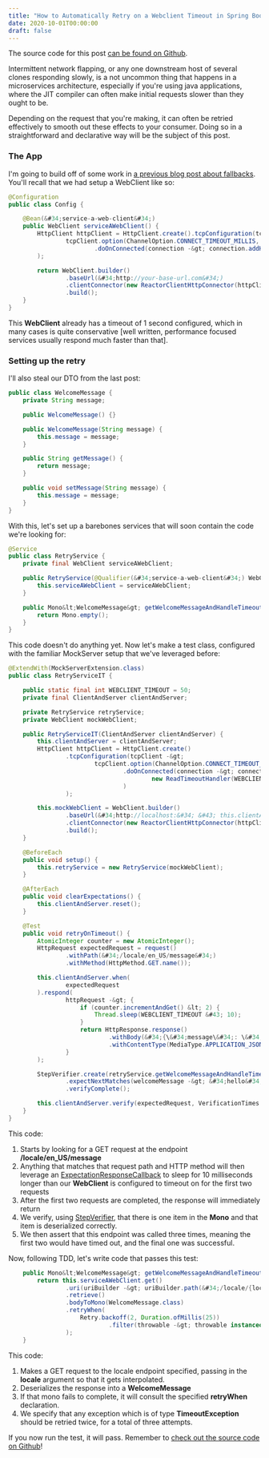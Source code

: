 ```yaml
---
title: "How to Automatically Retry on a Webclient Timeout in Spring Boot Webflux"
date: 2020-10-01T00:00:00
draft: false
---
```


The source code for this post [can be found on Github](https://github.com/nfisher23/reactive-programming-webflux/tree/master/api-calls-and-resilience).

Intermittent network flapping, or any one downstream host of several clones responding slowly, is a not uncommon thing that happens in a microservices architecture, especially if you&#39;re using java applications, where the JIT compiler can often make initial requests slower than they ought to be.

Depending on the request that you&#39;re making, it can often be retried effectively to smooth out these effects to your consumer. Doing so in a straightforward and declarative way will be the subject of this post.

### The App

I&#39;m going to build off of some work in [a previous blog post about fallbacks](https://nickolasfisher.com/blog/How-to-Have-a-Fallback-on-Errors-Calling-Downstream-Services-in-Spring-Boot-Webflux). You&#39;ll recall that we had setup a WebClient like so:

``` java
@Configuration
public class Config {

    @Bean(&#34;service-a-web-client&#34;)
    public WebClient serviceAWebClient() {
        HttpClient httpClient = HttpClient.create().tcpConfiguration(tcpClient -&gt;
                tcpClient.option(ChannelOption.CONNECT_TIMEOUT_MILLIS, 1000)
                        .doOnConnected(connection -&gt; connection.addHandlerLast(new ReadTimeoutHandler(1000, TimeUnit.MILLISECONDS)))
        );

        return WebClient.builder()
                .baseUrl(&#34;http://your-base-url.com&#34;)
                .clientConnector(new ReactorClientHttpConnector(httpClient))
                .build();
    }
}

```

This **WebClient** already has a timeout of 1 second configured, which in many cases is quite conservative \[well written, performance focused services usually respond much faster than that\].

### Setting up the retry

I&#39;ll also steal our DTO from the last post:

``` java
public class WelcomeMessage {
    private String message;

    public WelcomeMessage() {}

    public WelcomeMessage(String message) {
        this.message = message;
    }

    public String getMessage() {
        return message;
    }

    public void setMessage(String message) {
        this.message = message;
    }
}

```

With this, let&#39;s set up a barebones services that will soon contain the code we&#39;re looking for:

``` java
@Service
public class RetryService {
    private final WebClient serviceAWebClient;

    public RetryService(@Qualifier(&#34;service-a-web-client&#34;) WebClient serviceAWebClient) {
        this.serviceAWebClient = serviceAWebClient;
    }

    public Mono&lt;WelcomeMessage&gt; getWelcomeMessageAndHandleTimeout(String locale) {
        return Mono.empty();
    }
}
```

This code doesn&#39;t do anything yet. Now let&#39;s make a test class, configured with the familiar MockServer setup that we&#39;ve leveraged before:

``` java
@ExtendWith(MockServerExtension.class)
public class RetryServiceIT {

    public static final int WEBCLIENT_TIMEOUT = 50;
    private final ClientAndServer clientAndServer;

    private RetryService retryService;
    private WebClient mockWebClient;

    public RetryServiceIT(ClientAndServer clientAndServer) {
        this.clientAndServer = clientAndServer;
        HttpClient httpClient = HttpClient.create()
                .tcpConfiguration(tcpClient -&gt;
                        tcpClient.option(ChannelOption.CONNECT_TIMEOUT_MILLIS, WEBCLIENT_TIMEOUT)
                                .doOnConnected(connection -&gt; connection.addHandlerLast(
                                        new ReadTimeoutHandler(WEBCLIENT_TIMEOUT, TimeUnit.MILLISECONDS))
                                )
                );

        this.mockWebClient = WebClient.builder()
                .baseUrl(&#34;http://localhost:&#34; &#43; this.clientAndServer.getPort())
                .clientConnector(new ReactorClientHttpConnector(httpClient))
                .build();
    }

    @BeforeEach
    public void setup() {
        this.retryService = new RetryService(mockWebClient);
    }

    @AfterEach
    public void clearExpectations() {
        this.clientAndServer.reset();
    }

    @Test
    public void retryOnTimeout() {
        AtomicInteger counter = new AtomicInteger();
        HttpRequest expectedRequest = request()
                .withPath(&#34;/locale/en_US/message&#34;)
                .withMethod(HttpMethod.GET.name());

        this.clientAndServer.when(
                expectedRequest
        ).respond(
                httpRequest -&gt; {
                    if (counter.incrementAndGet() &lt; 2) {
                        Thread.sleep(WEBCLIENT_TIMEOUT &#43; 10);
                    }
                    return HttpResponse.response()
                            .withBody(&#34;{\&#34;message\&#34;: \&#34;hello\&#34;}&#34;)
                            .withContentType(MediaType.APPLICATION_JSON);
                }
        );

        StepVerifier.create(retryService.getWelcomeMessageAndHandleTimeout(&#34;en_US&#34;))
                .expectNextMatches(welcomeMessage -&gt; &#34;hello&#34;.equals(welcomeMessage.getMessage()))
                .verifyComplete();

        this.clientAndServer.verify(expectedRequest, VerificationTimes.exactly(3));
    }
}

```

This code:

1. Starts by looking for a GET request at the endpoint **/locale/en\_US/message**
2. Anything that matches that request path and HTTP method will then leverage an [ExpectationResponseCallback](https://javadoc.io/static/org.mock-server/mockserver-core/5.6.1/org/mockserver/mock/action/ExpectationResponseCallback.html) to sleep for 10 milliseconds longer than our **WebClient** is configured to timeout on for the first two requests
3. After the first two requests are completed, the response will immediately return
4. We verify, using [StepVerifier](https://projectreactor.io/docs/test/release/api/index.html?reactor/test/StepVerifier.html), that there is one item in the **Mono** and that item is deserialized correctly.
5. We then assert that this endpoint was called three times, meaning the first two would have timed out, and the final one was successful.

Now, following TDD, let&#39;s write code that passes this test:

``` java
    public Mono&lt;WelcomeMessage&gt; getWelcomeMessageAndHandleTimeout(String locale) {
        return this.serviceAWebClient.get()
                .uri(uriBuilder -&gt; uriBuilder.path(&#34;/locale/{locale}/message&#34;).build(locale))
                .retrieve()
                .bodyToMono(WelcomeMessage.class)
                .retryWhen(
                    Retry.backoff(2, Duration.ofMillis(25))
                            .filter(throwable -&gt; throwable instanceof TimeoutException)
                );
    }

```

This code:

1. Makes a GET request to the locale endpoint specified, passing in the **locale** argument so that it gets interpolated.
2. Deserializes the response into a **WelcomeMessage**
3. If that mono fails to complete, it will consult the specified **retryWhen** declaration.
4. We specify that any exception which is of type **TimeoutException** should be retried twice, for a total of three attempts.

If you now run the test, it will pass. Remember to [check out the source code on Github](https://github.com/nfisher23/reactive-programming-webflux/tree/master/api-calls-and-resilience)!


